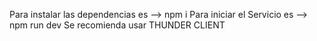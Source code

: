 Para instalar las dependencias es --> npm i
Para iniciar el Servicio es --> npm run dev
Se recomienda usar THUNDER CLIENT
